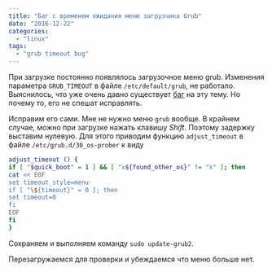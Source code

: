 ```yaml
---
title: "Баг с временем ожидания меню загрузчика Grub"
date: "2016-12-22"
categories:
  - "linux"
tags:
  - "grub timeout bug"
---
```


При загрузке постоянно появлялось загрузочное меню grub.
Изменения параметра `GRUB_TIMEOUT` в файле `/etc/default/grub`, не работало.
Выяснилось, что уже очень давно существует [баг](https://bugs.launchpad.net/ubuntu/+source/grub2/+bug/1273764) на эту тему.
Но почему то, его не спешат исправлять.

<!--more-->

Исправим его сами. Мне не нужно меню `grub` вообще. В крайнем случае, можно при загрузке нажать клавишу *Shift*. Поэтому задержку выставим нулевую. Для этого приводим функцию `adjust_timeout` в файле `/etc/grub.d/30_os-prober` к виду

```bash
adjust_timeout () {
if [ "$quick_boot" = 1 ] && [ "x${found_other_os}" != "x" ]; then
cat << EOF
set timeout_style=menu
if [ "\${timeout}" = 0 ]; then
set timeout=0
fi
EOF
fi
}
```

Сохраняем и выполняем команду `sudo update-grub2`.

Перезагружаемся для проверки и убеждаемся что меню больше нет.
